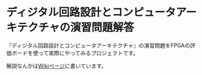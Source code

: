# ディジタル回路設計とコンピュータアーキテクチャの演習問題解答

『ディジタル回路設計とコンピュータアーキテクチャ』の演習問題をFPGAの評価ボードを使って実際にやってみるプロジェクトです。

解説なんかは[Wikiページ](https://github.com/horie-t/DigitalDesignAndComputerArchitecture-Ans/wiki)に書いています。
